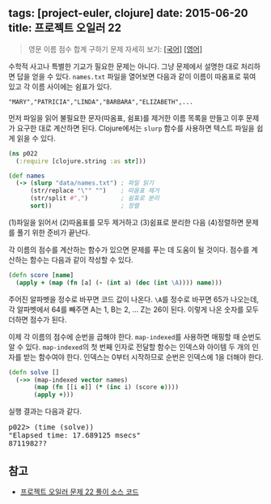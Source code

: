 tags: [project-euler, clojure]
date: 2015-06-20
title: 프로젝트 오일러 22
---
> 영문 이름 점수 합계 구하기
> 문제 자세히 보기: [[국어]](http://euler.synap.co.kr/prob_detail.php?id=22) [[영어]](https://projecteuler.net/problem=22)

수학적 사고나 특별한 기교가 필요한 문제는 아니다. 그냥 문제에서 설명한 대로 처리하면 답을 얻을 수 있다. `names.txt` 파일을 열어보면 다음과 같이 이름이 따옴표로 묶여 있고 각 이름 사이에는 쉼표가 있다.<!--more-->

```
"MARY","PATRICIA","LINDA","BARBARA","ELIZABETH",...
```

먼저 파일을 읽어 불필요한 문자(따옴표, 쉼표)를 제거한 이름 목록을 만들고 이후 문제가 요구한 대로 계산하면 된다. Clojure에서는 `slurp` 함수를 사용하면 텍스트 파일을 쉽게 읽을 수 있다.

```clojure
(ns p022
  (:require [clojure.string :as str]))

(def names
  (-> (slurp "data/names.txt") ; 파일 읽기
      (str/replace "\"" "")    ; 따옴표 제거
      (str/split #",")         ; 쉼표로 분리
      sort))                   ; 정렬
```

(1)파일을 읽어서 (2)따옴표를 모두 제거하고 (3)쉼표로 분리한 다음 (4)정렬하면 문제를 풀기 위한 준비가 끝난다.

각 이름의 점수를 계산하는 함수가 있으면 문제를 푸는 데 도움이 될 것이다. 점수를 계산하는 함수는 다음과 같이 작성할 수 있다.

```clojure
(defn score [name]
  (apply + (map (fn [a] (- (int a) (dec (int \A)))) name)))
```

주어진 알파벳을 정수로 바꾸면 코드 값이 나온다. `\A`를 정수로 바꾸면 65가 나오는데, 각 알파벳에서 64를 빼주면 A는 1, B는 2, ... Z는 26이 된다. 이렇게 나온 숫자를 모두 더하면 점수가 된다.

이제 각 이름의 점수에 순번을 곱해야 한다. `map-indexed`를 사용하면 매핑할 때 순번도 알 수 있다. `map-indexed`의 첫 번째 인자로 전달할 함수는 인덱스와 아이템 두 개의 인자를 받는 함수여야 한다. 인덱스는 0부터 시작하므로 순번은 인덱스에 1을 더해야 한다.

```clojure
(defn solve []
  (->> (map-indexed vector names)
       (map (fn [[i e]] (* (inc i) (score e))))
       (apply +)))
```

실행 결과는 다음과 같다.

<pre class="console">p022> (time (solve))
"Elapsed time: 17.689125 msecs"
8711982??
</pre>

## 참고
* [프로젝트 오일러 문제 22 풀이 소스 코드](https://github.com/ntalbs/euler/blob/master/src/p022.clj)
